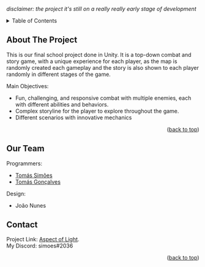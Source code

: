 *disclaimer: the project it's still on a really really early stage of development*

<!-- TABLE OF CONTENTS -->
<details>
  <summary>Table of Contents</summary>
  <ol>
    <li><a href="#about-the-project">About The Project</a></li>
    <li><a href="#our-team">Our Team</a></li>
    <li><a href="#contact">Contact</a></li>
  </ol>
</details>



<!-- ABOUT THE PROJECT -->
## About The Project

This is our final school project done in Unity.
It is a top-down combat and story game, with a unique experience for each player, as the map is randomly created each gameplay and the story is also shown to each player randomly in different stages of the game.

Main Objectives:
* Fun, challenging, and responsive combat with multiple enemies, each with different abilities and behaviors.
* Complex storyline for the player to explore throughout the game.
* Different scenarios with innovative mechanics

<p align="right">(<a href="#readme-top">back to top</a>)</p>

<!-- OUR TEAM -->
## Our Team

Programmers:
* [Tomás Simões](https://github.com/Tomas-Simoes)
* [Tomás Gonçalves](https://github.com/ThatPlayerSniper)

Design:
* João Nunes

<!-- CONTACT -->
## Contact

Project Link: [Aspect of Light](https://github.com/Tomas-Simoes/Powerless).
</br>
My Discord: simoes#2036

<p align="right">(<a href="#readme-top">back to top</a>)</p>
